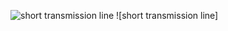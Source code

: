 ![short transmission line](https://github.com/AnilSAski/M1_Transmission_line_parameters/blob/main/6_ImagesAndVideos/What-is-Short-Transmission-Line.png)
![short transmission line]
